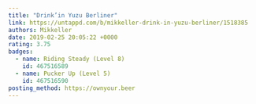 ```yaml
---
title: "Drink’in Yuzu Berliner"
link: https://untappd.com/b/mikkeller-drink-in-yuzu-berliner/1518385
authors: Mikkeller
date: 2019-02-25 20:05:22 +0000
rating: 3.75
badges:
  - name: Riding Steady (Level 8)
    id: 467516589
  - name: Pucker Up (Level 5)
    id: 467516590
posting_method: https://ownyour.beer
---
```

